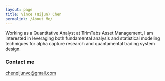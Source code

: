 ```yaml
---
layout: page
title: Vince (Qijun) Chen
permalink: /About Me/
---
```


Working as a Quantitative Analyst at TrimTabs Asset Management, I am interested in leveraging both fundamental analysis and statistical modeling techniques for alpha capture research and quantamental trading system design.

### Contact me

[chenqijunvc@gmail.com](mailto:chenqijunvc@gmail.com)

